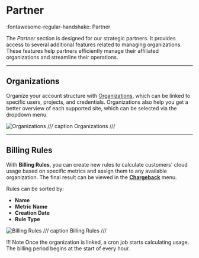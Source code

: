 # **Partner**
:fontawesome-regular-handshake: Partner

The *Partner* section is designed for our strategic partners. It provides access to several additional features related to managing organizations. These features help partners efficiently manage their affiliated organizations and streamline their operations.

---

## **Organizations**

Organize your account structure with [Organizations](https://docs.taikun.cloud/CloudWorks/Account_Management/Organizations_in_Taikun/), which can be linked to specific users, projects, and credentials. Organizations also help you get a better overview of each supported site, which can be selected via the dropdown menu.

![Organizations](https://rgw.cloudpoint.tcpro.cz/swift/v1/KEY_0efe203c42c0402f9402a570302dc066/new-docs/navigating-taikun/partner/novaimagem.2.webp)
/// caption 
Organizations
///

---

## **Billing Rules**

With **Billing Rules**, you can create new rules to calculate customers' cloud usage based on specific metrics and assign them to any available organization. The final result can be viewed in the [**Chargeback**](https://docs.taikun.cloud/CloudWorks/Monitoring_your_Projects/Chargeback/) menu.

Rules can be sorted by:

- **Name**
- **Metric Name**
- **Creation Date**
- **Rule Type**

![Billing Rules](https://rgw.cloudpoint.tcpro.cz/swift/v1/KEY_0efe203c42c0402f9402a570302dc066/new-docs/navigating-taikun/partner/novaimagem.1.webp)
/// caption
Billing Rules
///

!!! Note
	Once the organization is linked, a cron job starts calculating usage. The billing period begins at the start of every hour.
